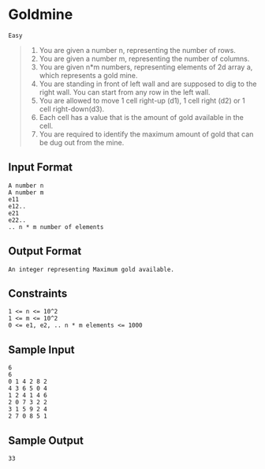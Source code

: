 # Goldmine

`Easy`

> 1. You are given a number n, representing the number of rows.
> 2. You are given a number m, representing the number of columns.
> 3. You are given n\*m numbers, representing elements of 2d array a, which represents a gold mine.
> 4. You are standing in front of left wall and are supposed to dig to the right wall. You can start from
>    any row in the left wall.
> 5. You are allowed to move 1 cell right-up (d1), 1 cell right (d2) or 1 cell right-down(d3).
> 6. Each cell has a value that is the amount of gold available in the cell.
> 7. You are required to identify the maximum amount of gold that can be dug out from the mine.

## Input Format

```
A number n
A number m
e11
e12..
e21
e22..
.. n * m number of elements
```

## Output Format

```
An integer representing Maximum gold available.
```

## Constraints

```
1 <= n <= 10^2
1 <= m <= 10^2
0 <= e1, e2, .. n * m elements <= 1000
```

## Sample Input

```
6
6
0 1 4 2 8 2
4 3 6 5 0 4
1 2 4 1 4 6
2 0 7 3 2 2
3 1 5 9 2 4
2 7 0 8 5 1
```

## Sample Output

```
33
```

